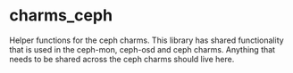 # charms_ceph
Helper functions for the ceph charms.  This library has shared functionality that is used in the ceph-mon, ceph-osd and ceph 
charms.  Anything that needs to be shared across the ceph charms should live here.
